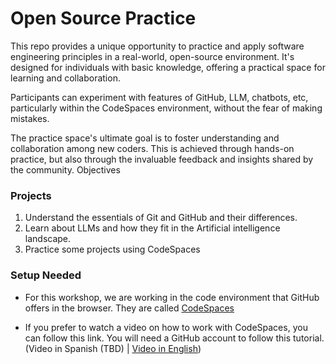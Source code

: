 # Open Source Practice

This repo provides a unique opportunity to practice and apply software engineering principles in a real-world, open-source environment. It's designed for individuals with basic knowledge, offering a practical space for learning and collaboration. 

Participants can experiment with features of GitHub, LLM, chatbots, etc,  particularly within the CodeSpaces environment, without the fear of making mistakes. 

The practice space's ultimate goal is to foster understanding and collaboration among new coders. This is achieved through hands-on practice, but also through the invaluable feedback and insights shared by the community.
Objectives

### Projects

1. Understand the essentials of Git and GitHub and their differences.
2. Learn about LLMs and how they fit in the Artificial intelligence landscape.
3. Practice some projects using CodeSpaces

### Setup Needed

 - For this workshop, we are working in the code environment that GitHub offers in the browser. They are called [CodeSpaces](https://github.com/features/codespaces)

 - If you prefer to watch a video on how to work with CodeSpaces, you can follow this link. You will need a GitHub account to follow this tutorial. (Video in Spanish (TBD) | [Video in English](https://www.loom.com/share/d1a4b9d5ad5d44a299eb8ac20c0f9851?sid=1350253e-8e49-4d29-b3c5-b26574d0b4c5))